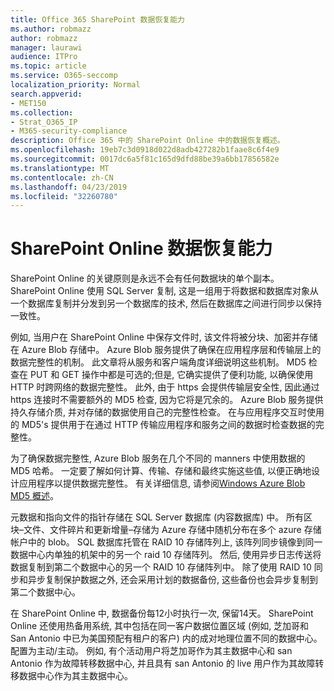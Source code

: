 ```yaml
---
title: Office 365 SharePoint 数据恢复能力
ms.author: robmazz
author: robmazz
manager: laurawi
audience: ITPro
ms.topic: article
ms.service: O365-seccomp
localization_priority: Normal
search.appverid:
- MET150
ms.collection:
- Strat_O365_IP
- M365-security-compliance
description: Office 365 中的 SharePoint Online 中的数据恢复概述。
ms.openlocfilehash: 19eb7c3d0918d022d8adb427282b1faae8c6f4e9
ms.sourcegitcommit: 0017dc6a5f81c165d9dfd88be39a6bb17856582e
ms.translationtype: MT
ms.contentlocale: zh-CN
ms.lasthandoff: 04/23/2019
ms.locfileid: "32260780"
---
```

# <a name="sharepoint-online-data-resiliency"></a>SharePoint Online 数据恢复能力
SharePoint Online 的关键原则是永远不会有任何数据块的单个副本。 SharePoint Online 使用 SQL Server 复制, 这是一组用于将数据和数据库对象从一个数据库复制并分发到另一个数据库的技术, 然后在数据库之间进行同步以保持一致性。 

例如, 当用户在 SharePoint Online 中保存文件时, 该文件将被分块、加密并存储在 Azure Blob 存储中。 Azure Blob 服务提供了确保在应用程序层和传输层上的数据完整性的机制。 此文章将从服务和客户端角度详细说明这些机制。 MD5 检查在 PUT 和 GET 操作中都是可选的;但是, 它确实提供了便利功能, 以确保使用 HTTP 时跨网络的数据完整性。 此外, 由于 https 会提供传输层安全性, 因此通过 https 连接时不需要额外的 MD5 检查, 因为它将是冗余的。 Azure Blob 服务提供持久存储介质, 并对存储的数据使用自己的完整性检查。 在与应用程序交互时使用的 MD5's 提供用于在通过 HTTP 传输应用程序和服务之间的数据时检查数据的完整性。 

为了确保数据完整性, Azure Blob 服务在几个不同的 manners 中使用数据的 MD5 哈希。 一定要了解如何计算、传输、存储和最终实施这些值, 以便正确地设计应用程序以提供数据完整性。 有关详细信息, 请参阅[Windows Azure Blob MD5 概述](http://blogs.msdn.com/b/windowsazurestorage/archive/2011/02/18/windows-azure-blob-md5-overview.aspx)。 

元数据和指向文件的指针存储在 SQL Server 数据库 (内容数据库) 中。 所有区块–文件、文件碎片和更新增量–存储为 Azure 存储中随机分布在多个 azure 存储帐户中的 blob。 SQL 数据库托管在 RAID 10 存储阵列上, 该阵列同步镜像到同一数据中心内单独的机架中的另一个 raid 10 存储阵列。 然后, 使用异步日志传送将数据复制到第二个数据中心的另一个 RAID 10 存储阵列中。 除了使用 RAID 10 同步和异步复制保护数据之外, 还会采用计划的数据备份, 这些备份也会异步复制到第二个数据中心。 

在 SharePoint Online 中, 数据备份每12小时执行一次, 保留14天。 SharePoint Online 还使用热备用系统, 其中包括在同一客户数据位置区域 (例如, 芝加哥和 San Antonio 中已为美国预配有租户的客户) 内的成对地理位置不同的数据中心。配置为主动/主动。 例如, 有个活动用户将芝加哥作为其主数据中心和 san Antonio 作为故障转移数据中心, 并且具有 san Antonio 的 live 用户作为其故障转移数据中心作为其主数据中心。 